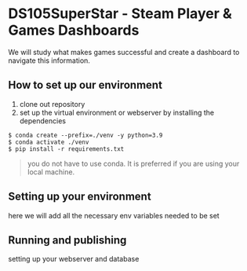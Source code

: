 # DS105SuperStar - Steam Player & Games Dashboards

We will study what makes games successful and create a dashboard to navigate this information. 

## How to set up our environment 

1. clone out repository 
2. set up the virtual environment or webserver by installing the dependencies 

```
$ conda create --prefix=./venv -y python=3.9
$ conda activate ./venv
$ pip install -r requirements.txt
```
> you do not have to use conda. It is preferred if you are using your local machine. 

## Setting up your environment 

here we will add all the necessary env variables needed to be set 

## Running and publishing 

setting up your webserver and database 
